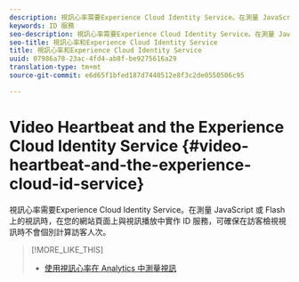 ```yaml
---
description: 視訊心率需要Experience Cloud Identity Service。在測量 JavaScript 或 Flash 上的視訊時，在您的網站頁面上與視訊播放中實作 ID 服務，可確保在訪客檢視視訊時不會個別計算訪客人次。
keywords: ID 服務
seo-description: 視訊心率需要Experience Cloud Identity Service。在測量 JavaScript 或 Flash 上的視訊時，在您的網站頁面上與視訊播放中實作 ID 服務，可確保在訪客檢視視訊時不會個別計算訪客人次。
seo-title: 視訊心率和Experience Cloud Identity Service
title: 視訊心率和Experience Cloud Identity Service
uuid: 07986a78-23ac-4fd4-ab8f-be9275616a29
translation-type: tm+mt
source-git-commit: e6d65f1bfed187d7440512e8f3c2de0550506c95

---
```



# Video Heartbeat and the Experience Cloud Identity Service {#video-heartbeat-and-the-experience-cloud-id-service}

視訊心率需要Experience Cloud Identity Service。在測量 JavaScript 或 Flash 上的視訊時，在您的網站頁面上與視訊播放中實作 ID 服務，可確保在訪客檢視視訊時不會個別計算訪客人次。

>[!MORE_LIKE_THIS]
>
>* [使用視訊心率在 Analytics 中測量視訊](https://marketing.adobe.com/resources/help/en_US/sc/appmeasurement/hbvideo/)

